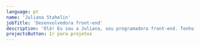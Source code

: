 ```yaml
---
language: pt
name: 'Juliana Stahelin'
jobTitle: 'Desenvolvedora front-end'
description: 'Olá! Eu sou a Juliana, sou programadora front-end. Tenho desenvolvido projetos envolvendo HTML, CSS, Javascript, React, Bootstrap e Styled Components, buscando escrever meus códigos da melhor maneira possível a fim de deixá-los funcionais, facilmente compreensíveis e bem organizados. Sigo me desenvolvendo em front-end e, em breve, em back-end. Venha conhecer um pouco dos meus projetos recentes!'
projectsButton: Ir para projetos
---
```

